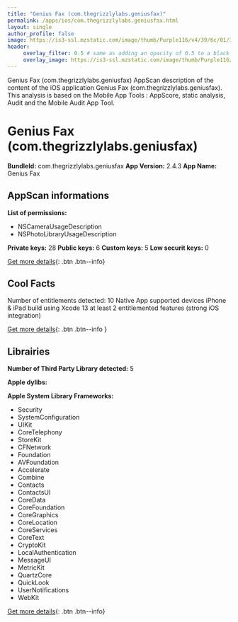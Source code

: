 ```yaml
---
title: "Genius Fax (com.thegrizzlylabs.geniusfax)"
permalink: /apps/ios/com.thegrizzlylabs.geniusfax.html
layout: single
author_profile: false
image: https://is3-ssl.mzstatic.com/image/thumb/Purple116/v4/39/6c/01/396c01e5-016c-8e70-4787-07a12e2e6fb5/AppIcon-1x_U007emarketing-0-6-0-85-220.png/512x512bb.jpg
header: 
     overlay_filter: 0.5 # same as adding an opacity of 0.5 to a black background
     overlay_image: https://is3-ssl.mzstatic.com/image/thumb/Purple116/v4/39/6c/01/396c01e5-016c-8e70-4787-07a12e2e6fb5/AppIcon-1x_U007emarketing-0-6-0-85-220.png/512x512bb.jpg
---
```

Genius Fax (com.thegrizzlylabs.geniusfax) AppScan description of the content of the iOS application Genius Fax (com.thegrizzlylabs.geniusfax). This analysis is based on the Mobile App Tools : AppScore, static analysis, Audit and the Mobile Audit App Tool.

# Genius Fax (com.thegrizzlylabs.geniusfax)

**BundleId:** com.thegrizzlylabs.geniusfax
**App Version:** 2.4.3
**App Name:** Genius Fax


## AppScan informations 

**List of permissions:** 
- NSCameraUsageDescription
- NSPhotoLibraryUsageDescription
  
  
**Private keys:** 28
**Public keys:** 6
**Custom keys:** 5
**Low securit keys:** 0
  
[Get more details](/pricing.html){: .btn .btn--info}

## Cool Facts

Number of entitlements detected: 10
Native App
supported devices iPhone & iPad
build using Xcode 13
at least 2 entitlemented features (strong iOS integration)
  
[Get more details](/pricing.html){: .btn .btn--info }

## Librairies 
**Number of Third Party Library detected:** 5


**Apple dylibs:**


**Apple System Library Frameworks:**
- Security
- SystemConfiguration
- UIKit
- CoreTelephony
- StoreKit
- CFNetwork
- Foundation
- AVFoundation
- Accelerate
- Combine
- Contacts
- ContactsUI
- CoreData
- CoreFoundation
- CoreGraphics
- CoreLocation
- CoreServices
- CoreText
- CryptoKit
- LocalAuthentication
- MessageUI
- MetricKit
- QuartzCore
- QuickLook
- UserNotifications
- WebKit


  
[Get more details](/pricing.html){: .btn .btn--info}

